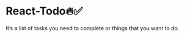 # React-Todo:fire::white_check_mark:	

It’s a list of tasks you need to complete or things that you want to do. 
